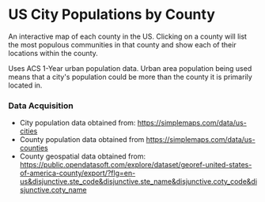 # US City Populations by County
An interactive map of each county in the US. Clicking on a county will list the most populous communities in that county and show each of their locations within the county.

Uses ACS 1-Year urban population data. Urban area population being used means that a city's population could be more than the county it is primarily located in.

### Data Acquisition
  - City population data obtained from: https://simplemaps.com/data/us-cities
  - County population data obtained from https://simplemaps.com/data/us-counties
  - County geospatial data obtained from: https://public.opendatasoft.com/explore/dataset/georef-united-states-of-america-county/export/?flg=en-us&disjunctive.ste_code&disjunctive.ste_name&disjunctive.coty_code&disjunctive.coty_name
